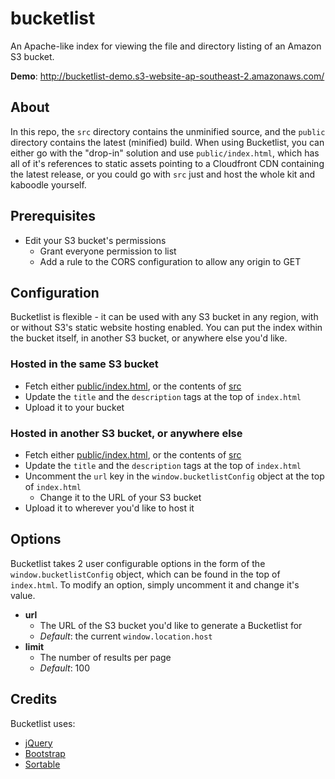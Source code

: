 bucketlist
==========

An Apache-like index for viewing the file and directory listing of an Amazon S3 bucket.

__Demo__: http://bucketlist-demo.s3-website-ap-southeast-2.amazonaws.com/

## About
In this repo, the ``src`` directory contains the unminified source, and
the ``public`` directory contains the latest (minified) build. When using
Bucketlist, you can either go with the "drop-in" solution and use
``public/index.html``, which has all of it's references to static assets
pointing to a Cloudfront CDN containing the latest release, or you could
go with ``src`` just and host the whole kit and kaboodle yourself.

## Prerequisites
* Edit your S3 bucket's permissions
  * Grant everyone permission to list
  * Add a rule to the CORS configuration to allow any origin to GET

## Configuration
Bucketlist is flexible - it can be used with any S3 bucket in any region,
with or without S3's static website hosting enabled. You can put the index
within the bucket itself, in another S3 bucket, or anywhere else you'd like.

### Hosted in the same S3 bucket
* Fetch either [public/index.html](https://github.com/PatrickStankard/bucketlist/blob/master/public/index.html),
  or the contents of [src](https://github.com/PatrickStankard/bucketlist/blob/master/src)
* Update the ``title`` and the ``description`` tags at the top of ``index.html``
* Upload it to your bucket

### Hosted in another S3 bucket, or anywhere else
* Fetch either [public/index.html](https://github.com/PatrickStankard/bucketlist/blob/master/public/index.html),
  or the contents of [src](https://github.com/PatrickStankard/bucketlist/blob/master/src)
* Update the ``title`` and the ``description`` tags at the top of ``index.html``
* Uncomment the ``url`` key in the ``window.bucketlistConfig`` object
  at the top of ``index.html``
  * Change it to the URL of your S3 bucket
* Upload it to wherever you'd like to host it

## Options
Bucketlist takes 2 user configurable options in the form of the
``window.bucketlistConfig`` object, which can be found in the top of
``index.html``. To modify an option, simply uncomment it and change
it's value.

* __url__
  * The URL of the S3 bucket you'd like to generate a
    Bucketlist for
  * _Default_: the current ``window.location.host``
* __limit__
  * The number of results per page
  * _Default_: 100

## Credits
Bucketlist uses:
* [jQuery](https://github.com/jquery/jquery)
* [Bootstrap](https://github.com/twbs/bootstrap)
* [Sortable](https://github.com/HubSpot/sortable)
